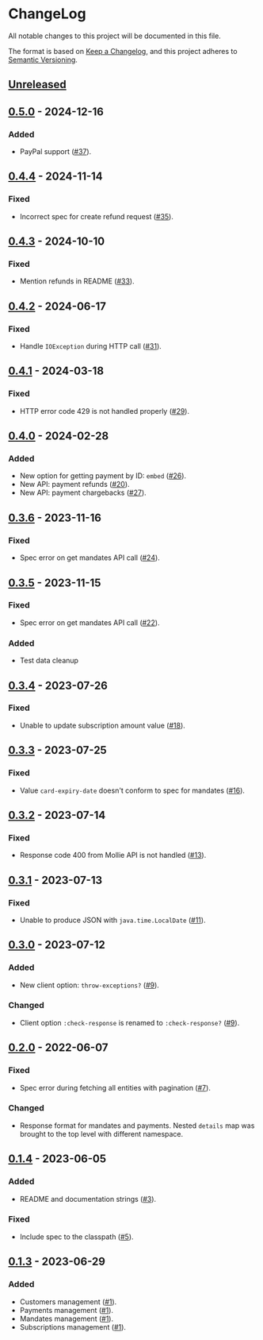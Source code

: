 # ChangeLog #

All notable changes to this project will be documented in this file.

The format is based on [Keep a Changelog](https://keepachangelog.com/en/1.0.0/), and this project adheres to
[Semantic Versioning](https://semver.org/spec/v2.0.0.html).

## [Unreleased] ##

## [0.5.0] - 2024-12-16 ##

### Added ###

- PayPal support ([#37](https://github.com/AdGoji/mollie/issues/37)).

## [0.4.4] - 2024-11-14 ##

### Fixed ###

- Incorrect spec for create refund request ([#35](https://github.com/AdGoji/mollie/issues/35)).

## [0.4.3] - 2024-10-10 ##

### Fixed ###

- Mention refunds in README ([#33](https://github.com/AdGoji/mollie/issues/33)).

## [0.4.2] - 2024-06-17 ##

### Fixed ###

- Handle `IOException` during HTTP call ([#31](https://github.com/AdGoji/mollie/issues/31)).

## [0.4.1] - 2024-03-18 ##

### Fixed ###

- HTTP error code 429 is not handled properly ([#29](https://github.com/AdGoji/mollie/issues/29)).

## [0.4.0] - 2024-02-28 ##

### Added ###

- New option for getting payment by ID: `embed` ([#26](https://github.com/AdGoji/mollie/issues/26)).
- New API: payment refunds ([#20](https://github.com/AdGoji/mollie/issues/20)).
- New API: payment chargebacks ([#27](https://github.com/AdGoji/mollie/issues/27)).

## [0.3.6] - 2023-11-16 ##

### Fixed ###

- Spec error on get mandates API call ([#24](https://github.com/AdGoji/mollie/issues/24)).

## [0.3.5] - 2023-11-15 ##

### Fixed ###

- Spec error on get mandates API call ([#22](https://github.com/AdGoji/mollie/issues/22)).

### Added ###
- Test data cleanup

## [0.3.4] - 2023-07-26 ##

### Fixed ###

- Unable to update subscription amount value ([#18](https://github.com/AdGoji/mollie/issues/18)).

## [0.3.3] - 2023-07-25 ##

### Fixed ###

- Value `card-expiry-date` doesn't conform to spec for mandates ([#16](https://github.com/AdGoji/mollie/issues/16)).

## [0.3.2] - 2023-07-14 ##

### Fixed ###

- Response code 400 from Mollie API is not handled ([#13](https://github.com/AdGoji/mollie/issues/13)).

## [0.3.1] - 2023-07-13 ##

### Fixed ###

- Unable to produce JSON with `java.time.LocalDate` ([#11](https://github.com/AdGoji/mollie/issues/11)).

## [0.3.0] - 2023-07-12 ##

### Added ###

- New client option: `throw-exceptions?` ([#9](https://github.com/AdGoji/mollie/issues/9)).

### Changed ###

- Client option `:check-response` is renamed to `:check-response?` ([#9](https://github.com/AdGoji/mollie/issues/9)).

## [0.2.0] - 2022-06-07 ##

### Fixed ###

- Spec error during fetching all entities with pagination ([#7](https://github.com/AdGoji/mollie/issues/7)).

### Changed ###

- Response format for mandates and payments. Nested `details` map was
  brought to the top level with different namespace.

## [0.1.4] - 2023-06-05 ##

### Added ###

- README and documentation strings ([#3](https://github.com/AdGoji/mollie/issues/3)).

### Fixed ###

- Include spec to the classpath ([#5](https://github.com/AdGoji/mollie/issues/5)).

## [0.1.3] - 2023-06-29 ##

### Added ###

- Customers management ([#1](https://github.com/AdGoji/mollie/issues/1)).
- Payments management ([#1](https://github.com/AdGoji/mollie/issues/1)).
- Mandates management ([#1](https://github.com/AdGoji/mollie/issues/1)).
- Subscriptions management ([#1](https://github.com/AdGoji/mollie/issues/1)).

[unreleased]: https://github.com/AdGoji/mollie/compare/0.5.0..HEAD
[0.5.0]: https://github.com/AdGoji/mollie/compare/0.4.4..0.5.0
[0.4.4]: https://github.com/AdGoji/mollie/compare/0.4.3..0.4.4
[0.4.3]: https://github.com/AdGoji/mollie/compare/0.4.2..0.4.3
[0.4.2]: https://github.com/AdGoji/mollie/compare/0.4.1..0.4.2
[0.4.1]: https://github.com/AdGoji/mollie/compare/0.4.0..0.4.1
[0.4.0]: https://github.com/AdGoji/mollie/compare/0.3.6..0.4.0
[0.3.6]: https://github.com/AdGoji/mollie/compare/0.3.5..0.3.6
[0.3.5]: https://github.com/AdGoji/mollie/compare/0.3.4..0.3.5
[0.3.4]: https://github.com/AdGoji/mollie/compare/0.3.3..0.3.4
[0.3.3]: https://github.com/AdGoji/mollie/compare/0.3.2..0.3.3
[0.3.2]: https://github.com/AdGoji/mollie/compare/0.3.1..0.3.2
[0.3.1]: https://github.com/AdGoji/mollie/compare/0.3.0..0.3.1
[0.3.0]: https://github.com/AdGoji/mollie/compare/0.2.0..0.3.0
[0.2.0]: https://github.com/AdGoji/mollie/compare/0.1.4..0.2.0
[0.1.4]: https://github.com/AdGoji/mollie/compare/0.1.3..0.1.4
[0.1.3]: https://github.com/AdGoji/mollie/releases/tag/0.1.3
